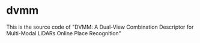 # dvmm
This is the source code of "DVMM: A Dual-View Combination Descriptor for Multi-Modal LiDARs Online Place Recognition"
